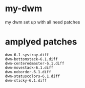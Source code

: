 # my-dwm
my dwm set up with all need patches


amplyed patches
===============

```
dwm-6.1-systray.diff
dwm-bottomstack-6.1.diff
dwm-centeredmaster-6.1.diff
dwm-movestack-6.1.diff
dwm-noborder-6.1.diff
dwm-statuscolors-6.1.diff
dwm-sticky-6.1.diff
```

